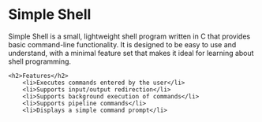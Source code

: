 
<body>
	<h1>Simple Shell</h1>
	<p>Simple Shell is a small, lightweight shell program written in C that provides basic command-line functionality. It is designed to be easy to use and understand, with a minimal feature set that makes it ideal for learning about shell programming.</p>

	<h2>Features</h2>
		<li>Executes commands entered by the user</li>
		<li>Supports input/output redirection</li>
		<li>Supports background execution of commands</li>
		<li>Supports pipeline commands</li>
		<li>Displays a simple command prompt</li>
</body>
